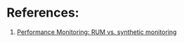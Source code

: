 
# References:

1. [Performance Monitoring: RUM vs. synthetic monitoring](https://developer.mozilla.org/en-US/docs/Web/Performance/Rum-vs-Synthetic)